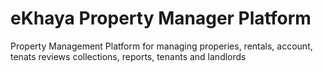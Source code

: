 # eKhaya Property Manager Platform 
Property Management Platform for managing properies, rentals, account, tenats reviews collections, reports, tenants and landlords
